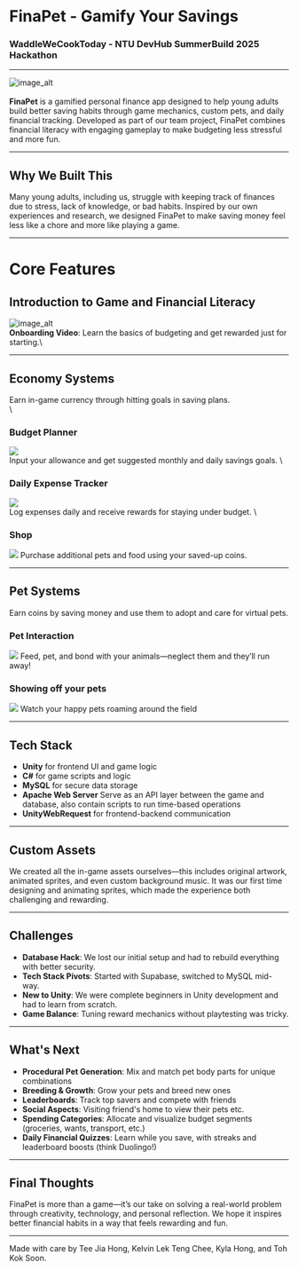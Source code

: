 # FinaPet - Gamify Your Savings
### WaddleWeCookToday - NTU DevHub SummerBuild 2025 Hackathon
---
![image_alt](https://github.com/IAmGreyBunny/SummerBuild2025/blob/5792f1cfb457972d6f72852845e954e629590880/FinaPet%20Images/app_icon.png) 
\
\
**FinaPet** is a gamified personal finance app designed to help young adults build better saving habits through game mechanics, custom pets, and daily financial tracking. Developed as part of our team project, FinaPet combines financial literacy with engaging gameplay to make budgeting less stressful and more fun.

---

## Why We Built This

Many young adults, including us, struggle with keeping track of finances due to stress, lack of knowledge, or bad habits. Inspired by our own experiences and research, we designed FinaPet to make saving money feel less like a chore and more like playing a game.

---

# Core Features
## Introduction to Game and Financial Literacy
![image_alt](https://github.com/IAmGreyBunny/SummerBuild2025/blob/5792f1cfb457972d6f72852845e954e629590880/FinaPet%20Images/intro_video.png) \
**Onboarding Video**: Learn the basics of budgeting and get rewarded just for starting.\

---
## Economy Systems
Earn in-game currency through hitting goals in saving plans. 
\
\
### Budget Planner
![](https://github.com/IAmGreyBunny/SummerBuild2025/blob/5792f1cfb457972d6f72852845e954e629590880/FinaPet%20Images/budgetting.png) \
Input your allowance and get suggested monthly and daily savings goals.
\
### Daily Expense Tracker
![](https://github.com/IAmGreyBunny/SummerBuild2025/blob/5792f1cfb457972d6f72852845e954e629590880/FinaPet%20Images/diary.png) \
Log expenses daily and receive rewards for staying under budget.
\
### Shop
![](https://github.com/IAmGreyBunny/SummerBuild2025/blob/5792f1cfb457972d6f72852845e954e629590880/FinaPet%20Images/shop.png)
Purchase additional pets and food using your saved-up coins.

---
## Pet Systems
Earn coins by saving money and use them to adopt and care for virtual pets.

### Pet Interaction 
![](https://github.com/IAmGreyBunny/SummerBuild2025/blob/5792f1cfb457972d6f72852845e954e629590880/FinaPet%20Images/pet%20interaction.png)
Feed, pet, and bond with your animals—neglect them and they’ll run away!

### Showing off your pets
![](https://github.com/IAmGreyBunny/SummerBuild2025/blob/5792f1cfb457972d6f72852845e954e629590880/FinaPet%20Images/pet%20interaction.png)
Watch your happy pets roaming around the field

---

## Tech Stack

- **Unity** for frontend UI and game logic
- **C#** for game scripts and logic
- **MySQL** for secure data storage
- **Apache Web Server** Serve as an API layer between the game and database, also contain scripts to run time-based operations
- **UnityWebRequest** for frontend-backend communication

---

## Custom Assets

We created all the in-game assets ourselves—this includes original artwork, animated sprites, and even custom background music. It was our first time designing and animating sprites, which made the experience both challenging and rewarding.

---

## Challenges

- **Database Hack**: We lost our initial setup and had to rebuild everything with better security.
- **Tech Stack Pivots**: Started with Supabase, switched to MySQL mid-way.
- **New to Unity**: We were complete beginners in Unity development and had to learn from scratch.
- **Game Balance**: Tuning reward mechanics without playtesting was tricky.

---

## What's Next

- **Procedural Pet Generation**: Mix and match pet body parts for unique combinations
- **Breeding & Growth**: Grow your pets and breed new ones
- **Leaderboards**: Track top savers and compete with friends
- **Social Aspects**: Visiting friend's home to view their pets etc.
- **Spending Categories**: Allocate and visualize budget segments (groceries, wants, transport, etc.)
- **Daily Financial Quizzes**: Learn while you save, with streaks and leaderboard boosts (think Duolingo!)

---

## Final Thoughts

FinaPet is more than a game—it’s our take on solving a real-world problem through creativity, technology, and personal reflection. We hope it inspires better financial habits in a way that feels rewarding and fun.

---

Made with care by Tee Jia Hong, Kelvin Lek Teng Chee, Kyla Hong, and Toh Kok Soon.

